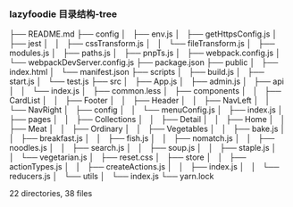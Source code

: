 ### lazyfoodie 目录结构-tree
├── README.md
├── config
│   ├── env.js
│   ├── getHttpsConfig.js
│   ├── jest
│   │   ├── cssTransform.js
│   │   └── fileTransform.js
│   ├── modules.js
│   ├── paths.js
│   ├── pnpTs.js
│   ├── webpack.config.js
│   └── webpackDevServer.config.js
├── package.json
├── public
│   ├── index.html
│   └── manifest.json
├── scripts
│   ├── build.js
│   ├── start.js
│   └── test.js
├── src
│   ├── App.js
│   ├── admin.js
│   ├── api
│   │   └── index.js
│   ├── common.less
│   ├── components
│   │   ├── CardList
│   │   ├── Footer
│   │   ├── Header
│   │   ├── NavLeft
│   │   └── NavRight
│   ├── config
│   │   └── menuConfig.js
│   ├── index.js
│   ├── pages
│   │   ├── Collections
│   │   ├── Detail
│   │   ├── Home
│   │   ├── Meat
│   │   ├── Ordinary
│   │   ├── Vegetables
│   │   ├── bake.js
│   │   ├── breakfast.js
│   │   ├── fish.js
│   │   ├── nomatch.js
│   │   ├── noodles.js
│   │   ├── search.js
│   │   ├── soup.js
│   │   ├── staple.js
│   │   └── vegetarian.js
│   ├── reset.css
│   ├── store
│   │   ├── actionTypes.js
│   │   ├── createActions.js
│   │   ├── index.js
│   │   └── reducers.js
│   └── utils
│       └── index.js
└── yarn.lock

22 directories, 38 files
